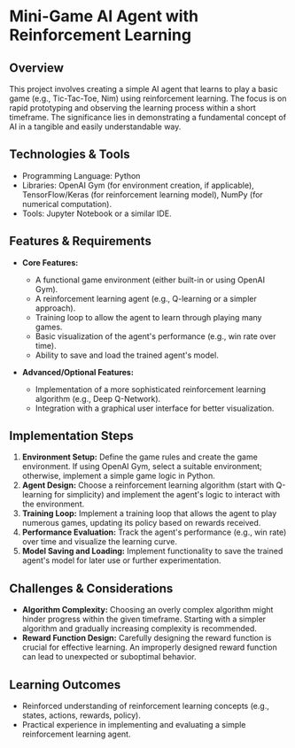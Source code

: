 # Mini-Game AI Agent with Reinforcement Learning

## Overview

This project involves creating a simple AI agent that learns to play a basic game (e.g., Tic-Tac-Toe, Nim) using reinforcement learning. The focus is on rapid prototyping and observing the learning process within a short timeframe.  The significance lies in demonstrating a fundamental concept of AI in a tangible and easily understandable way.

## Technologies & Tools

- Programming Language: Python
- Libraries:  OpenAI Gym (for environment creation, if applicable), TensorFlow/Keras (for reinforcement learning model), NumPy (for numerical computation).
- Tools: Jupyter Notebook or a similar IDE.

## Features & Requirements

- **Core Features:**
    -  A functional game environment (either built-in or using OpenAI Gym).
    -  A reinforcement learning agent (e.g., Q-learning or a simpler approach).
    -  Training loop to allow the agent to learn through playing many games.
    -  Basic visualization of the agent's performance (e.g., win rate over time).
    -  Ability to save and load the trained agent's model.

- **Advanced/Optional Features:**
    -  Implementation of a more sophisticated reinforcement learning algorithm (e.g., Deep Q-Network).
    -  Integration with a graphical user interface for better visualization.


## Implementation Steps

1. **Environment Setup:** Define the game rules and create the game environment.  If using OpenAI Gym, select a suitable environment; otherwise, implement a simple game logic in Python.
2. **Agent Design:** Choose a reinforcement learning algorithm (start with Q-learning for simplicity) and implement the agent's logic to interact with the environment.
3. **Training Loop:** Implement a training loop that allows the agent to play numerous games, updating its policy based on rewards received.
4. **Performance Evaluation:**  Track the agent's performance (e.g., win rate) over time and visualize the learning curve.
5. **Model Saving and Loading:** Implement functionality to save the trained agent's model for later use or further experimentation.

## Challenges & Considerations

- **Algorithm Complexity:** Choosing an overly complex algorithm might hinder progress within the given timeframe. Starting with a simpler algorithm and gradually increasing complexity is recommended.
- **Reward Function Design:** Carefully designing the reward function is crucial for effective learning. An improperly designed reward function can lead to unexpected or suboptimal behavior.


## Learning Outcomes

- Reinforced understanding of reinforcement learning concepts (e.g., states, actions, rewards, policy).
- Practical experience in implementing and evaluating a simple reinforcement learning agent.

